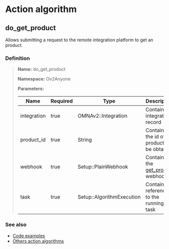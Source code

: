 # Action algorithm

## do_get_product

Allows submitting a request to the remote integration platform to get an product.
    
### Definition

> **Name:** do_get_product
> 
> **Namespace:** Ov2Anyone
>
> **Parameters:**
> 
> | Name | Required | Type | Description |
> | ---- | -------- | ---- | ----------- |
> | integration | true | OMNAv2::Integration | Contains integration record |
> | product_id | true | String | Contains the id of the product to be obtain |
> | webhook | true | Setup::PlainWebhook | Contains the [get_product](../webhooks/overview?id=get_product) webhook |
> | task | true | Setup::AlgorithmExecution | Contains a reference to the running task |

### See also
* [Code examples](https://cenit.io/algorithm?f[name][40703][o]=is&f[name][40703][v]=do_get_product&f[namespace][40840][o]=starts_with&f[namespace][40840][v]=Ov2)
* [Others action algorithms](overview?id=do_get_product)